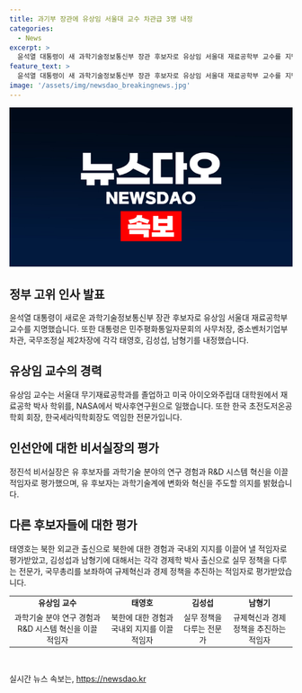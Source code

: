 ```yaml
---
title: 과기부 장관에 유상임 서울대 교수 차관급 3명 내정
categories:
  - News
excerpt: >
  윤석열 대통령이 새 과학기술정보통신부 장관 후보자로 유상임 서울대 재료공학부 교수를 지명했다. 또한, 대통령직속 민주평화통일자문회의 사무처장에는 태영호, 중소벤처기업부 차관에는 김성섭, 국무조정실 제2차장에는 남형기가 내정되었다. 민주평통 사무처장, 중기부 차관, 국조실 2차장에 대한 인사도 단행되었다. 후보자들은 각자의 전문분야에서 뛰어난 경력을 보유하고 있으며, 대통령실은 그들을 적임자로 극찬했다.
feature_text: >
  윤석열 대통령이 새 과학기술정보통신부 장관 후보자로 유상임 서울대 재료공학부 교수를 지명했다. 또한, 대통령직속 민주평화통일자문회의 사무처장에는 태영호, 중소벤처기업부 차관에는 김성섭, 국무조정실 제2차장에는 남형기가 내정되었다. 민주평통 사무처장, 중기부 차관, 국조실 2차장에 대한 인사도 단행되었다. 후보자들은 각자의 전문분야에서 뛰어난 경력을 보유하고 있으며, 대통령실은 그들을 적임자로 극찬했다.
image: '/assets/img/newsdao_breakingnews.jpg'
---
```


<p><img src="/assets/img/newsdao_breakingnews.jpg" alt="implanttips 속보" /></p>

<h2 data-ke-size="size26">정부 고위 인사 발표</h2>

<p data-ke-size="size16">윤석열 대통령이 새로운 과학기술정보통신부 장관 후보자로 유상임 서울대 재료공학부 교수를 지명했습니다. 또한 대통령은 민주평화통일자문회의 사무처장, 중소벤처기업부 차관, 국무조정실 제2차장에 각각 태영호, 김성섭, 남형기를 내정했습니다.</p>

<h2 data-ke-size="size26">유상임 교수의 경력</h2>

<p data-ke-size="size16">유상임 교수는 서울대 무기재료공학과를 졸업하고 미국 아이오와주립대 대학원에서 재료공학 박사 학위를, NASA에서 박사후연구원으로 일했습니다. 또한 한국 초전도저온공학회 회장, 한국세라믹학회장도 역임한 전문가입니다.</p>

<h2 data-ke-size="size26">인선안에 대한 비서실장의 평가</h2>

<p data-ke-size="size16">정진석 비서실장은 유 후보자를 과학기술 분야의 연구 경험과 R&D 시스템 혁신을 이끌 적임자로 평가했으며, 유 후보자는 과학기술계에 변화와 혁신을 주도할 의지를 밝혔습니다.</p>

<h2 data-ke-size="size26">다른 후보자들에 대한 평가</h2>

<p data-ke-size="size16">태영호는 북한 외교관 출신으로 북한에 대한 경험과 국내외 지지를 이끌어 낼 적임자로 평가받았고, 김성섭과 남형기에 대해서는 각각 경제학 박사 출신으로 실무 정책을 다루는 전문가, 국무총리를 보좌하여 규제혁신과 경제 정책을 추진하는 적임자로 평가받았습니다.</p>

<table>
    <tr>
        <td style="text-align: center; height: 17px;"><b>유상임 교수</b></td>
        <td style="text-align: center; height: 17px;"><b>태영호</b></td>
        <td style="text-align: center; height: 17px;"><b>김성섭</b></td>
        <td style="text-align: center; height: 17px;"><b>남형기</b></td>
    </tr>
    <tr>
        <td style="text-align: center; height: 17px;">과학기술 분야 연구 경험과 R&D 시스템 혁신을 이끌 적임자</td>
        <td style="text-align: center; height: 17px;">북한에 대한 경험과 국내외 지지를 이끌 적임자</td>
        <td style="text-align: center; height: 17px;">실무 정책을 다루는 전문가</td>
        <td style="text-align: center; height: 17px;">규제혁신과 경제 정책을 추진하는 적임자</td>
    </tr>
</table>

<p data-ke-size="size16">&nbsp;</p>
실시간 뉴스 속보는, <a href="https://newsdao.kr" rel="dofollow">https://newsdao.kr</a>


